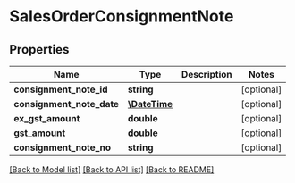 # SalesOrderConsignmentNote

## Properties
Name | Type | Description | Notes
------------ | ------------- | ------------- | -------------
**consignment_note_id** | **string** |  | [optional] 
**consignment_note_date** | [**\DateTime**](\DateTime.md) |  | [optional] 
**ex_gst_amount** | **double** |  | [optional] 
**gst_amount** | **double** |  | [optional] 
**consignment_note_no** | **string** |  | [optional] 

[[Back to Model list]](../README.md#documentation-for-models) [[Back to API list]](../README.md#documentation-for-api-endpoints) [[Back to README]](../README.md)



